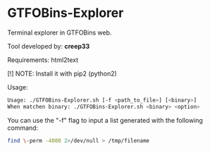 # GTFOBins-Explorer
Terminal explorer in GTFOBins web.

Tool developed by: **creep33**

Requirements: html2text

[!] NOTE: Install it with pip2 (python2)

Usage: 
```bash 
Usage: ./GTFOBins-Explorer.sh [-f <path_to_file>] [<binary>]
When matchen binary: ./GTFOBins-Explorer.sh <binary> <option>
```

You can use the "-f" flag to input a list generated with the following command:

```bash
find \-perm -4000 2>/dev/null > /tmp/filename
```
